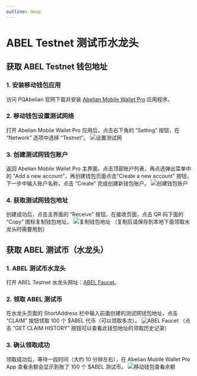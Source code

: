 ```yaml
---
outline: deep
---
```


# ABEL Testnet 测试币水龙头

## 获取 ABEL Testnet 钱包地址

### 1. 安装移动钱包应用
访问 PQAbelian 官网下载并安装 [Abelian Mobile Wallet Pro](https://pqabelian.io/download#mobile) 应用程序。

### 2. 移动钱包设置测试网络
打开 Abelian Mobile Wallet Pro 应用后，点击右下角的 “Setting” 按钮，在 “Network” 选项中选择 “Testnet”。
![设置测试网](/qday-testnet/abel-faucet/mobile-wallet-setting-testnet.png)

### 3. 创建测试网钱包账户
返回 Abelian Mobile Wallet Pro 主界面，点击顶部账户列表，再点选弹出菜单中的 “Add a new account”，再创建钱包页面点击“Create a new account” 按钮，下一步中输入账户名称，点击 “Create” 完成创建新钱包账户。
![创建钱包账户](/qday-testnet/abel-faucet/mobile-wallet-create-account.png)

### 4. 获取测试网钱包地址
创建成功后，点击主界面的 “Receive” 按钮，在接收页面，点击 QR 码下面的 “Copy” 图标复制钱包地址。
![复制钱包地址](/qday-testnet/abel-faucet/mobile-wallet-copy-address.png)
（复制后请保存到本地下面领取水龙头时需要用到）

## 获取 ABEL 测试币（水龙头）

### 1. ABEL 测试币水龙头
打开 ABEL Testnet 水龙头网址：[ABEL Faucet](https://testnet-faucet.pqabelian.io/)。

### 2. 领取 ABEL 测试币
在水龙头页面的 ShortAddress 栏中输入前面创建的测试网钱包地址，点击 “CLAIM” 按钮领取 100 个 $ABEL 代币（可以领取多次）。
![ABEL Faucet](/qday-testnet/abel-faucet/abel-faucet.png)
（点击 “GET CLAIM HISTORY” 按钮可以查看此钱包地址的领取历史记录）

### 3. 确认领取成功
领取成功后，等待一段时间（大约 10 分钟左右），在 Abelian Mobile Wallet Pro App 查看余额会显示到账了 100 个 $ABEL 测试币。
![移动钱包查看余额](/qday-testnet/abel-faucet/mobile-wallet-balance.png)
